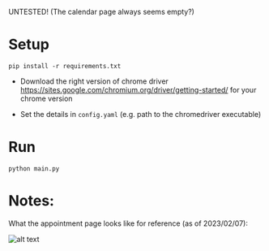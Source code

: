 UNTESTED! (The calendar page always seems empty?)

# Setup
```
pip install -r requirements.txt
```
- Download the right version of chrome driver <https://sites.google.com/chromium.org/driver/getting-started/> for your chrome version 

- Set the details in `config.yaml` (e.g. path to the chromedriver executable)

# Run
```
python main.py
```

# Notes:
What the appointment page looks like for reference (as of 2023/02/07):

![alt text](https://github.com/jwpleow/berlin-auslanderberhorde/blob/master/docs/apptpage.jpg "Appointment Page")  